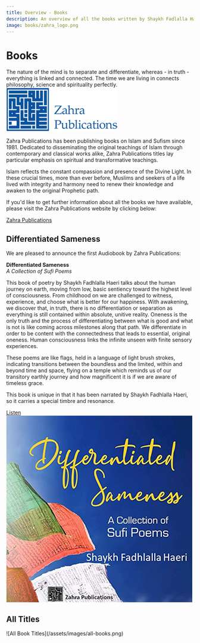 ```yaml
---
title: Overview - Books
description: An overview of all the books written by Shaykh Fadlalla Haeri
image: books/zahra_logo.png
---
```


# Books

<div class="callout">
The nature of the mind is to separate and differentiate, whereas - in truth - everything is linked and connected. The time we are living in connects philosophy, science and spirituality perfectly.
</div>

<div markdown="1" class="zp-logo">
<img src="/assets/images/zahra_logo.png" class="zp-small" />
</div>

Zahra Publications has been publishing books on Islam and Sufism since 1981. Dedicated to disseminating the original teachings of Islam through contemporary and classical works alike, Zahra Publications titles lay particular emphasis on spiritual and transformative teachings.

Islam reflects the constant compassion and presence of the Divine Light. In these crucial times, more than ever before, Muslims and seekers of a life lived with integrity and harmony need to renew their knowledge and awaken to the original Prophetic path.

If you'd like to get further information about all the books we have available, please visit the Zahra Publications website by clicking below:

<div markdown="3" class="purchase-link">

<a href="https://zahrapublications.pub/" target="_blank">Zahra Publications</a>

</div>

<!-- <div markdown="3" class="purchase-link">

<a href="mailto:zp@sfhfoundation.com?subject=SFH%20Foundation%20Website%20Contact">zp@sfhfoundation.com</a>

</div> -->

## Differentiated Sameness

We are pleased to announce the first Audiobook by Zahra Publications:

<div class="audio-img">
<strong>Differentiated Sameness</strong><br/> 
<em>A Collection of Sufi Poems</em>  
</div>

This book of poetry by Shaykh Fadhlalla Haeri talks about the human journey on earth, moving from low, basic sentiency toward the highest level of consciousness. From childhood on we are challenged to witness, experience, and choose what is better for our happiness. With awakening, we discover that, in truth, there is no differentiation or separation as everything is still contained within absolute, unitive reality. Oneness is the only truth and the process of differentiating between what is good and what is not is like coming across milestones along that path. We differentiate in order to be content with the connectedness that leads to essential, original oneness. Human consciousness links the infinite unseen with finite sensory experiences.

These poems are like flags, held in a language of light brush strokes, indicating transitions between the boundless and the limited, within and beyond time and space, flying on a temple which reminds us of our transitory earthly journey and how magnificent it is if we are aware of timeless grace.  

This book is unique in that it has been narrated by Shaykh Fadhlalla Haeri, so it carries a special timbre and resonance. 

<div markdown="3" class="article-link">
<a href="https://www.audible.com/pd/Differentiated-Sameness-Audiobook/B09CVBS11W?qid=1632770297&sr=1-1&ref=a_search_c3_lProduct_1_1&pf_rd_p=83218cca-c308-412f-bfcf-90198b687a2f&pf_rd_r=7N23H13V3PJGAVWPYNJ7" target="_blank" rel="noopener noreferrer">Listen</a>
</div>

<a href="https://www.audible.com/pd/Differentiated-Sameness-Audiobook/B09CVBS11W?qid=1632770297&sr=1-1&ref=a_search_c3_lProduct_1_1&pf_rd_p=83218cca-c308-412f-bfcf-90198b687a2f&pf_rd_r=7N23H13V3PJGAVWPYNJ7" target="_blank" rel="noopener noreferrer">
    <img src="/assets/images/diff_same.jpg" class="uq-img" />
</a>

## All Titles

<div markdown="1" class="zp-logo">
![All Book Titles](/assets/images/all-books.png)
</div>
